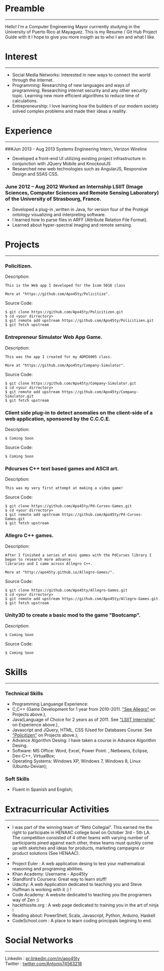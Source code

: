 # Preamble
***
Hello! I'm a Computer Engineering Mayor currrently studying in the University of Puerto Rico at Mayaguez.  This is my Resume / Git Hub Project Guide with it I hope to give you more insigth as to who I am and what I like. 


# Interest
***
* Social Media Networks: Interested in new ways to connect the world through the internet.
* Programming: Researching of new languages and ways of programming. Researching internet security and any other security topic. Learning new more efficient algorithms to reduce time of calculations.
* Entrepreneurship: I love learning how the builders of our modern society solved complex problems and made their ideas a reallity.

# Experience 
*** 
###Jun 2013 - Aug 2013 Systems Engineering Intern, Verizon Wireline
* Developed a front-end UI utilizing existing project infrastructure in conjunction with JQuery Mobile and KnockoutJS
* Researched new web technologies such as AngularJS, Responsive Design and SSAS CSS.

### <div name="LSIIT"></div>June 2012 – Aug 2012 Worked an Internship LSIIT (Image Sciences, Computer Sciences and Remote Sensing Laboratory) of the University of Strasbourg, France.
* Developed a plug-in ,written in Java, for version four of the Protégé ontology visualizing and interpreting software.
* I learned how to parse files in ARFF (Attribute Relation File Format).
* Learned about hyper-spectral imaging and remote sensing.


# Projects
***


### <div name="Policitizen"></div>Policitizen.
  Description:
```
This is the Web app I developed for the Icom 5016 class 

More at "https://github.com/Apo45ty/Policitize".
```
  Source Code:
```
$ git clone https://github.com/Apo45ty/Policitizen.git
$ cd <your dirrectory>
$ git remote add upstream https://github.com/Apo45ty/Policitizen.git
$ git fetch upstream
```

### Entrepreneur Simulator Web App Game.
  Description:
```
This was the app I created for my ADMI6005 class.

More at "https://github.com/Apo45ty/Company-Simulator".
```
  Source Code:
```
$ git clone https://github.com/Apo45ty/Company-Simulator.git
$ cd <your dirrectory>
$ git remote add upstream https://github.com/Apo45ty/Company-Simulator.git
$ git fetch upstream
```


### Client side plug-in to detect anomalies on the client-side of a web application, sponsored by the C.C.C.E. 
  Description:
```
$ Coming Soon 
```
  Source Code:
```
$ Coming Soon 
```

### Pdcurses C++ text based games and ASCII art.
  Description:
```
This was my very first attempt at making a video game!
```
  Source Code:
```
$ git clone https://github.com/Apo45ty/Pd-Curses-Games.git
$ cd <your dirrectory>
$ git remote add upstream https://github.com/Apo45ty/Pd-Curses-Games.git
$ git fetch upstream
```


### <div name="Allegro"></div>Allegro C++ games. 
 Description:
```
After I finished a series of mini games with the PdCurses library I began to research more advance 
libraries and I came across Allegro C++. 

More at "http://apo45ty.github.io/Allegro-Games/".
```
  Source Code:
```
$ git clone https://github.com/Apo45ty/Allegro-Games.git
$ cd <your dirrectory>
$ git remote add upstream https://github.com/Apo45ty/Allegro-Games.git
$ git fetch upstream
```

###  Unity3D  to create a basic mod to the game "Bootcamp".
  Description:
```
$ Coming Soon 
```
  Source Code:
```
$ Coming Soon 
```

# Skills 
***
### Technical Skills 
* Programming Languange Experience: 
* C,C++ (Game Development for 1 year from 2010-2011. <a href='#Allegro'>"See Allegro"</a> on Projects above.), 
* Java(Language of Choice for 2 years as of 2011. See <a href='#LSIIT'>"LSIIT Internship"</a> on Experience above.), 
* Javascript and JQuery, HTML, CSS (Used for Databases Course. See <a href='#Policitizen'>"Policitizen"</a> on Projects above.);
* Advance Algorithm Desing: I have taken a course in Advance Algorithm Desing.
* Software: MS Office: Word, Excel, Power Point. , Netbeans, Eclipse, Dev-C++, VirtualBox;
* Operating Systems: Windows XP, Windows 7, Windows 8, Linux (Ubuntu-Devian);

### Soft Skills
* Fluent in Spanish and English;


# Extracurricular Activities
***
* I was part of the winning team of “Reto Collegial”. This earned me the right to participate in HENAAC college
bowl on October 3rd - 5th LA. The competition consisted of 4 other teams with varying number of participants
pined against each other, these teams must quickly come up with sketches and ideas for products,
marketing campaigns or product solutions (See HENAAC).
* 
* Project Euler : A web application desing to test your mathematical reasoning and programing abilities. 
* Khan Academy: Username - Apo45ty
* Standford's Coursera: Great way to learn stuff!
* Udacity: A web Application dedicated to teaching you and Steve Huffman is working with it :) !
* Code Academy: A website dedicated to teaching you the programers way of Zen :)
* hackthissite.org : A web page dedicated to training you in the art of ninja !
* Reading about: PowerShell, Scala, Javascript, Python, Arduino, Haskell
* CodeSchool.com : A place to learn coding principals begining to end.

# Social Networks
*** 
Linkedin : <a href="https://pr.linkedin.com/in/apo45ty">pr.linkedin.com/in/apo45ty </a><br/>
Twitter : <a href="https://twitter.com/Antonio74563218">twitter.com/Antonio74563218</a><br/>
